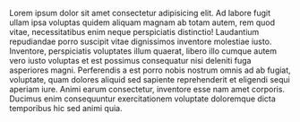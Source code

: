 Lorem ipsum dolor sit amet consectetur adipisicing elit. Ad labore fugit ullam ipsa voluptas quidem aliquam magnam ab totam autem, rem quod vitae, necessitatibus enim neque perspiciatis distinctio! Laudantium repudiandae porro suscipit vitae dignissimos inventore molestiae iusto. Inventore, perspiciatis voluptates illum quaerat, libero illo cumque autem vero iusto voluptas et est possimus consequatur nisi deleniti fuga asperiores magni. Perferendis a est porro nobis nostrum omnis ad ab fugiat, voluptate, quam dolores aliquid sed sapiente reprehenderit et eligendi sequi aperiam iure. Animi earum consectetur, inventore esse nam amet corporis. Ducimus enim consequuntur exercitationem voluptate doloremque dicta temporibus hic sed animi quia.